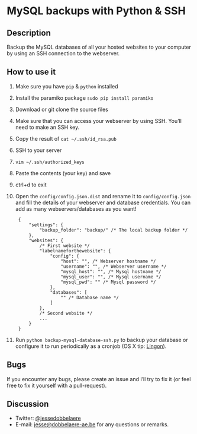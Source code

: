 # MySQL backups with Python & SSH

## Description
Backup the MySQL databases of all your hosted websites to your computer by using an SSH connection to the webserver. 

## How to use it

1. Make sure you have `pip` & `python` installed
2. Install the paramiko package `sudo pip install paramiko`
3. Download or git clone the source files
4. Make sure that you can access your webserver by using SSH. You’ll need to make an SSH key.  
  1. Copy the result of `cat ~/.ssh/id_rsa.pub`
  2. SSH to your server
  3. `vim ~/.ssh/authorized_keys`
  4. Paste the contents (your key) and save
  5. ctrl+d to exit
5. Open the `config/config.json.dist` and rename it to `config/config.json` and fill the details of your webserver and database credentials. You can add as many webservers/databases as you want! 

        {
            "settings": {
                "backup_folder": "backup/" /* The local backup folder */
            },
            "websites": {
                /* First website */
                "labelnameforthewebsite": {
                    "config": {
                        "host": "", /* Webserver hostname */
                        "username": "", /* Webserver username */
                        "mysql_host": "", /* Mysql hostname */
                        "mysql_user": "", /* Mysql username */
                        "mysql_pwd": "" /* Mysql password */
                    },
                    "databases": [
                        "" /* Database name */
                    ]
                },                  
                /* Second website */
                ...
            }
        }

6. Run `python backup-mysql-database-ssh.py` to backup your database or configure it to run periodically as a cronjob (OS X tip: [Lingon](https://www.peterborgapps.com/lingon/)). 

## Bugs

If you encounter any bugs, please create an issue and I’ll try to fix it (or feel free to fix it yourself with a pull-request).

## Discussion
- Twitter: [@jessedobbelaere](https://www.twitter.com/jessedobbelaere)
- E-mail: <jesse@dobbelaere-ae.be> for any questions or remarks.